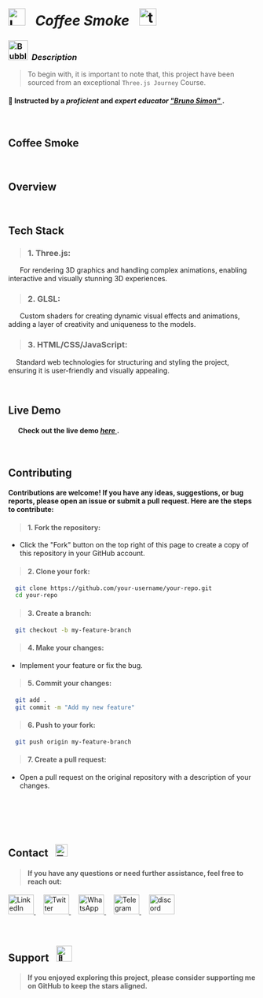 # <img src="https://raw.githubusercontent.com/Tarikul-Islam-Anik/Telegram-Animated-Emojis/main/Objects/Laptop.webp" alt="Laptop" width="35" /> &nbsp; _Coffee Smoke_ &nbsp; <img src="https://skillicons.dev/icons?i=threejs" height="35" alt="threejs logo"  />  

<!----------------------------------------- Description ---------------------------------------->
### <img src="https://raw.githubusercontent.com/Tarikul-Islam-Anik/Animated-Fluent-Emojis/master/Emojis/Symbols/Bubbles.png" alt="Bubbles" width="40" height="40" />&nbsp; _Description_

> To begin with, it is important to note that, this project have been sourced from an exceptional `Three.js Journey` Course. <br/>
 
#### 👤 Instructed by a _proficient_ and _expert educator_ <a href="https://threejs-journey.com/" target="_blank"> _"Bruno Simon"_ </a>. 

 <br/>


## Coffee Smoke
<!--------- Video --------->



<br/> 

## Overview


<br/>


## Tech Stack
> ### 1. Three.js:  <br/>
&nbsp;&nbsp;&nbsp;&nbsp;&nbsp; For rendering 3D graphics and handling complex animations, enabling interactive and visually stunning 3D experiences.
> ### 2. GLSL: <br/>
&nbsp;&nbsp;&nbsp;&nbsp;&nbsp; Custom shaders for creating dynamic visual effects and animations, adding a layer of creativity and uniqueness to the models.

> ### 3. HTML/CSS/JavaScript: <br/>
&nbsp;&nbsp;&nbsp; Standard web technologies for structuring and styling the project, ensuring it is user-friendly and visually appealing.

<br/>

## Live Demo
#### &nbsp;&nbsp;&nbsp;&nbsp;&nbsp; Check out the live demo <a href="" target="_blank"> _here_ </a>.


<br/>


## Contributing
#### Contributions are welcome! If you have any ideas, suggestions, or bug reports, please open an issue or submit a pull request. Here are the steps to contribute:

> #### 1. Fork the repository:
  + Click the "Fork" button on the top right of this page to create a copy of this repository in your GitHub account.

> #### 2. Clone your fork:
```bash
  git clone https://github.com/your-username/your-repo.git
  cd your-repo
```

> #### 3. Create a branch:
```bash
  git checkout -b my-feature-branch
```

> #### 4. Make your changes:
 + Implement your feature or fix the bug.

> #### 5. Commit your changes:
```bash
  git add .
  git commit -m "Add my new feature"
```

> #### 6. Push to your fork:
```bash
  git push origin my-feature-branch
```

> #### 7. Create a pull request:
  + Open a pull request on the original repository with a description of your changes.


<br/><br/><br/><br/>


## Contact &nbsp; <img src="https://raw.githubusercontent.com/Tarikul-Islam-Anik/Animated-Fluent-Emojis/master/Emojis/Objects/Telephone%20Receiver.png" alt="Telephone Receiver" width="25" height="25" />
> #### If you have any questions or need further assistance, feel free to reach out:
<p align="left">
  <a href="https://www.linkedin.com/in/shahramshakiba/" target="_blank">
    <img src="https://raw.githubusercontent.com/maurodesouza/profile-readme-generator/master/src/assets/icons/social/linkedin/default.svg" width="52" height="40" alt="LinkedIn logo" />
  </a> &nbsp;  &nbsp;

   <a href="https://twitter.com/ShahramShakibaa" target="_blank">
    <img src="https://raw.githubusercontent.com/maurodesouza/profile-readme-generator/master/src/assets/icons/social/twitter/default.svg" width="52" height="40" alt="Twitter logo" />
  </a> &nbsp; &nbsp;
  
  <a href="https://wa.me/message/LM2IMM3ABZ7ZM1" target="_blank">
    <img src="https://raw.githubusercontent.com/maurodesouza/profile-readme-generator/master/src/assets/icons/social/whatsapp/default.svg" width="52" height="40" alt="WhatsApp logo" />
  </a> &nbsp; &nbsp;
  
  <a href="https://t.me/ShahramShakibaa" target="_blank">
    <img src="https://raw.githubusercontent.com/maurodesouza/profile-readme-generator/master/src/assets/icons/social/telegram/default.svg" width="52" height="40" alt="Telegram logo" />
  </a> &nbsp; &nbsp;

  <a href="https://discordapp.com/shahram.shakiba/1250726034458808382" target="_blank">
    <img src="https://raw.githubusercontent.com/maurodesouza/profile-readme-generator/master/src/assets/icons/social/discord/default.svg" width="52" height="40" alt="discord logo"  />
  </a>
</p>


<br/>


## Support &nbsp; <img src="https://fonts.gstatic.com/s/e/notoemoji/latest/1f48e/512.gif" alt="💎" width="32" height="32">
> #### If you enjoyed exploring this project, please consider supporting me on GitHub to keep the stars aligned.

<br/>
